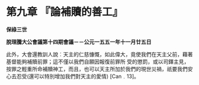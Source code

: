 # 第九章	『論補贖的善工』


**保祿三世**

**脫理騰大公會議第十四期會議－－公元一五五一年十一月廿五日**





此外，大會還教訓人說︰天主的仁慈慷慨，如此偉大，竟使我們在天主父前，藉著基督能夠補贖前罪；這不僅以我們自願因報復前罪所
受的懲罰，或以司鐸主見，按罪之輕重所命補贖神工，而且，也可以天主所加於我們的現世災禍，祇要我們安心去忍受(還可以特別增加我們對天主的愛情)
[Can﹒13]。

